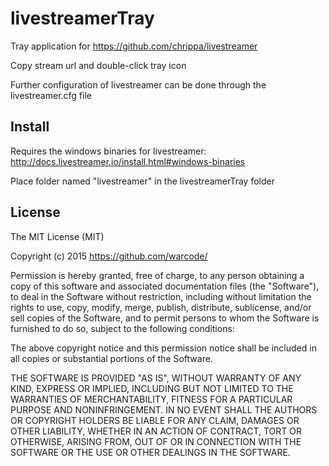 livestreamerTray
=========

Tray application for https://github.com/chrippa/livestreamer

Copy stream url and double-click tray icon

Further configuration of livestreamer can be done through the livestreamer.cfg file


Install
-------

Requires the windows binaries for livestreamer: http://docs.livestreamer.io/install.html#windows-binaries

Place folder named "livestreamer" in the livestreamerTray folder


License
-------


The MIT License (MIT)

Copyright (c) 2015 https://github.com/warcode/

Permission is hereby granted, free of charge, to any person obtaining a copy
of this software and associated documentation files (the "Software"), to deal
in the Software without restriction, including without limitation the rights
to use, copy, modify, merge, publish, distribute, sublicense, and/or sell
copies of the Software, and to permit persons to whom the Software is
furnished to do so, subject to the following conditions:

The above copyright notice and this permission notice shall be included in all
copies or substantial portions of the Software.

THE SOFTWARE IS PROVIDED "AS IS", WITHOUT WARRANTY OF ANY KIND, EXPRESS OR
IMPLIED, INCLUDING BUT NOT LIMITED TO THE WARRANTIES OF MERCHANTABILITY,
FITNESS FOR A PARTICULAR PURPOSE AND NONINFRINGEMENT. IN NO EVENT SHALL THE
AUTHORS OR COPYRIGHT HOLDERS BE LIABLE FOR ANY CLAIM, DAMAGES OR OTHER
LIABILITY, WHETHER IN AN ACTION OF CONTRACT, TORT OR OTHERWISE, ARISING FROM,
OUT OF OR IN CONNECTION WITH THE SOFTWARE OR THE USE OR OTHER DEALINGS IN THE
SOFTWARE.